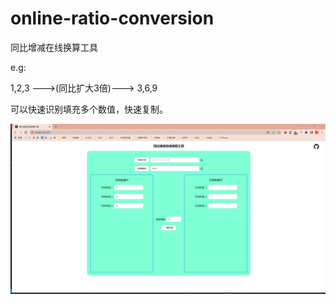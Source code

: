 # online-ratio-conversion
同比增减在线换算工具


e.g:

1,2,3 --->(同比扩大3倍)---> 3,6,9

可以快速识别填充多个数值，快速复制。

![shouye](https://raw.githubusercontent.com/JACK-ZHANG-coming/map-depot/master/2023shouye.png)